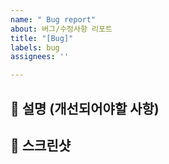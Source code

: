 ```yaml
---
name: " Bug report"
about: 버그/수정사항 리포트
title: "[Bug]"
labels: bug
assignees: ''

---
```


## 📝 설명 (개선되어야할 사항)

## 🎇 스크린샷
